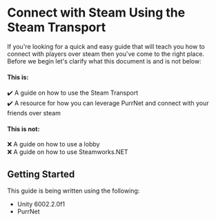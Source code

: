﻿# Connect with Steam Using the Steam Transport
If you're looking for a quick and easy guide that will teach you how to connect with players over steam then you've come to the right place. Before we begin let's clarify what this document is and is not below:
#### This is:
✔️ A guide on how to use the Steam Transport\
✔️ A resource for how you can leverage PurrNet and connect with your friends over steam
#### This is not:
❌ A guide on how to use a lobby\
❌ A guide on how to use Steamworks.NET

## Getting Started
This guide is being written using the following:
- Unity 6002.2.0f1
- PurrNet 